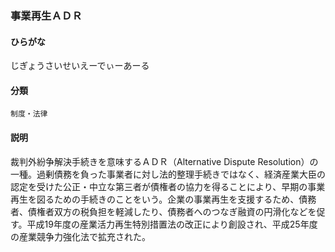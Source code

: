 <div style="display:none;">

## [あ行](securities-terms?id=あ行)
## [か行](securities-terms?id=か行)
## [さ行](securities-terms?id=さ行)

</div>

### 事業再生ＡＤＲ

#### ひらがな

じぎょうさいせいえーでぃーあーる

#### 分類

`制度・法律`

#### 説明

裁判外紛争解決手続きを意味するＡＤＲ（Alternative Dispute Resolution）の一種。過剰債務を負った事業者に対し法的整理手続きではなく、経済産業大臣の認定を受けた公正・中立な第三者が債権者の協力を得ることにより、早期の事業再生を図るための手続きのことをいう。企業の事業再生を支援するため、債務者、債権者双方の税負担を軽減したり、債務者へのつなぎ融資の円滑化などを促す。平成19年度の産業活力再生特別措置法の改正により創設され、平成25年度の産業競争力強化法で拡充された。

<div style="display:none;">

## [た行](securities-terms?id=た行)
## [な行](securities-terms?id=な行)
## [は行](securities-terms?id=は行)
## [ま行](securities-terms?id=ま行)
## [や行](securities-terms?id=や行)
## [ら行](securities-terms?id=ら行)
## [わ行](securities-terms?id=わ行)
## [英数字・記号](securities-terms?id=英数字・記号)

</div>

